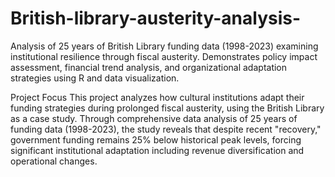 # British-library-austerity-analysis-
Analysis of 25 years of British Library funding data (1998-2023) examining institutional resilience through fiscal austerity. Demonstrates policy impact assessment, financial trend analysis, and organizational adaptation strategies using R and data visualization.

Project Focus
This project analyzes how cultural institutions adapt their funding strategies during prolonged fiscal austerity, using the British Library as a case study. Through comprehensive data analysis of 25 years of funding data (1998-2023), the study reveals that despite recent "recovery," government funding remains 25% below historical peak levels, forcing significant institutional adaptation including revenue diversification and operational changes.

